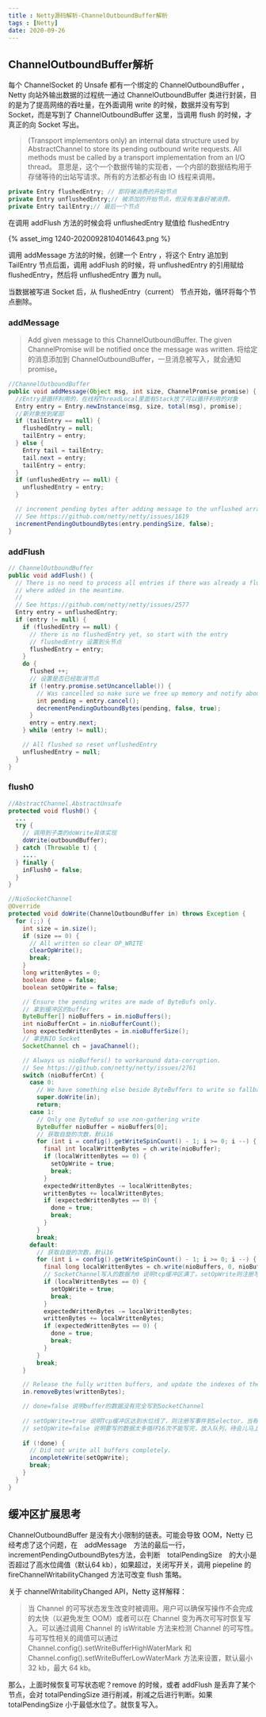 ```yaml
---
title : Netty源码解析-ChannelOutboundBuffer解析
tags : [Netty]
date: 2020-09-26
---
```


## ChannelOutboundBuffer解析

每个 ChannelSocket 的 Unsafe 都有一个绑定的 ChannelOutboundBuffer ， Netty 向站外输出数据的过程统一通过 ChannelOutboundBuffer 类进行封装，目的是为了提高网络的吞吐量，在外面调用 write 的时候，数据并没有写到 Socket，而是写到了 ChannelOutboundBuffer 这里，当调用 flush 的时候，才真正的向 Socket 写出。

> (Transport implementors only) an internal data structure used by AbstractChannel to store its pending outbound write requests.
> All methods must be called by a transport implementation from an I/O thread。
> 意思是，这个一个数据传输的实现者，一个内部的数据结构用于存储等待的出站写请求。所有的方法都必有由 IO 线程来调用。

```java
private Entry flushedEntry; // 即将被消费的开始节点
private Entry unflushedEntry;// 被添加的开始节点，但没有准备好被消费。
private Entry tailEntry;// 最后一个节点
```
在调用 addFlush 方法的时候会将 unflushedEntry 赋值给 flushedEntry

{% asset_img 1240-20200928104014643.png %}

调用 addMessage 方法的时候，创建一个 Entry ，将这个 Entry 追加到 TailEntry 节点后面，调用 addFlush 的时候，将 unflushedEntry 的引用赋给 flushedEntry，然后将 unflushedEntry 置为 null。

当数据被写进 Socket 后，从 flushedEntry（current） 节点开始，循环将每个节点删除。

<!--more-->

### addMessage	

>Add given message to this ChannelOutboundBuffer. The given ChannelPromise will be notified once the message was written.
>将给定的消息添加到 ChannelOutboundBuffer，一旦消息被写入，就会通知 promise。

```java
//ChannelOutboundBuffer
public void addMessage(Object msg, int size, ChannelPromise promise) {
  //Entry是循环利用的，在线程ThreadLocal里面有Stack放了可以循环利用的对象
  Entry entry = Entry.newInstance(msg, size, total(msg), promise);
  //新对象放到尾部
  if (tailEntry == null) {
    flushedEntry = null;
    tailEntry = entry;
  } else {
    Entry tail = tailEntry;
    tail.next = entry;
    tailEntry = entry;
  }
  if (unflushedEntry == null) {
    unflushedEntry = entry;
  }

  // increment pending bytes after adding message to the unflushed arrays.
  // See https://github.com/netty/netty/issues/1619
  incrementPendingOutboundBytes(entry.pendingSize, false);
}
```

### addFlush

```java
// ChannelOutboundBuffer
public void addFlush() {
  // There is no need to process all entries if there was already a flush before and no new messages
  // where added in the meantime.
  //
  // See https://github.com/netty/netty/issues/2577
  Entry entry = unflushedEntry;
  if (entry != null) {
    if (flushedEntry == null) {
      // there is no flushedEntry yet, so start with the entry
      // flushedEntry 设置到头节点
      flushedEntry = entry;
    }
    do {
      flushed ++;
      // 设置是否已经取消节点
      if (!entry.promise.setUncancellable()) {
        // Was cancelled so make sure we free up memory and notify about the freed bytes
        int pending = entry.cancel();
        decrementPendingOutboundBytes(pending, false, true);
      }
      entry = entry.next;
    } while (entry != null);

    // All flushed so reset unflushedEntry
    unflushedEntry = null;
  }
}
```

### flush0

```java
//AbstractChannel.AbstractUnsafe 
protected void flush0() {
  ...
  try {
    // 调用到子类的doWrite具体实现
    doWrite(outboundBuffer);
  } catch (Throwable t) {
  	....
  } finally {
    inFlush0 = false;
  }
}

//NioSocketChannel
@Override
protected void doWrite(ChannelOutboundBuffer in) throws Exception {
  for (;;) {
    int size = in.size();
    if (size == 0) {
      // All written so clear OP_WRITE
      clearOpWrite();
      break;
    }
    long writtenBytes = 0;
    boolean done = false;
    boolean setOpWrite = false;

    // Ensure the pending writes are made of ByteBufs only.
    // 拿到缓冲区的buffer
    ByteBuffer[] nioBuffers = in.nioBuffers();
    int nioBufferCnt = in.nioBufferCount();
    long expectedWrittenBytes = in.nioBufferSize();
    // 拿到NIO Socket
    SocketChannel ch = javaChannel();

    // Always us nioBuffers() to workaround data-corruption.
    // See https://github.com/netty/netty/issues/2761
    switch (nioBufferCnt) {
      case 0:
        // We have something else beside ByteBuffers to write so fallback to normal writes.
        super.doWrite(in);
        return;
      case 1:
        // Only one ByteBuf so use non-gathering write
        ByteBuffer nioBuffer = nioBuffers[0];
        // 获取自旋的次数，默认16
        for (int i = config().getWriteSpinCount() - 1; i >= 0; i --) {
          final int localWrittenBytes = ch.write(nioBuffer);
          if (localWrittenBytes == 0) {
            setOpWrite = true;
            break;
          }
          expectedWrittenBytes -= localWrittenBytes;
          writtenBytes += localWrittenBytes;
          if (expectedWrittenBytes == 0) {
            done = true;
            break;
          }
        }
        break;
      default:
        // 获取自旋的次数，默认16
        for (int i = config().getWriteSpinCount() - 1; i >= 0; i --) {
          final long localWrittenBytes = ch.write(nioBuffers, 0, nioBufferCnt);
          // SocketChannel写入的数据为0 说明tcp缓冲区满了，setOpWrite则注册写事件 等待写事件的通知
          if (localWrittenBytes == 0) {
            setOpWrite = true;
            break;
          }
          expectedWrittenBytes -= localWrittenBytes;
          writtenBytes += localWrittenBytes;
          if (expectedWrittenBytes == 0) {
            done = true;
            break;
          }
        }
        break;
    }

    // Release the fully written buffers, and update the indexes of the partially written buffer.
    in.removeBytes(writtenBytes);

    // done=false 说明buffer的数据没有完全写到SocketChannel 
    
    // setOpWrite=true 说明Tcp缓冲区达到水位线了，则注册写事件到Selector，当有可写事件的时候再进行写操作,有写事件的时候会调用ch.unsafe().forceFlush()
    // setOpWrite=false 说明要写的数据太多循环16次不能写完，放入队列，待会儿马上处理
    
    if (!done) {
      // Did not write all buffers completely.
      incompleteWrite(setOpWrite);
      break;
    }
  }
}
```



## 缓冲区扩展思考

ChannelOutboundBuffer 是没有大小限制的链表。可能会导致 OOM，Netty 已经考虑了这个问题，在　addMessage　方法的最后一行，incrementPendingOutboundBytes方法，会判断　totalPendingSize　的大小是否超过了高水位阈值（默认64 kb），如果超过，关闭写开关，调用 piepeline 的 fireChannelWritabilityChanged 方法可改变 flush 策略。

关于 channelWritabilityChanged API，Netty 这样解释：

> 当 Channel 的可写状态发生改变时被调用。用户可以确保写操作不会完成的太快（以避免发生 OOM）或者可以在 Channel 变为再次可写时恢复写入。可以通过调用 Channel 的 isWritable 方法来检测 Channel 的可写性。与可写性相关的阈值可以通过 Channel.config().setWriteBufferHighWaterMark 和 Channel.config().setWriteBufferLowWaterMark 方法来设置，默认最小 32 kb，最大 64 kb。

那么，上面时候恢复可写状态呢？remove 的时候，或者 addFlush 是丢弃了某个节点，会对 totalPendingSize 进行削减，削减之后进行判断。如果 totalPendingSize 小于最低水位了。就恢复写入。